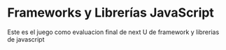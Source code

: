 ﻿# Frameworks y Librerías JavaScript

Este es el juego como evaluacion final de next U de framework y librerias de javascript